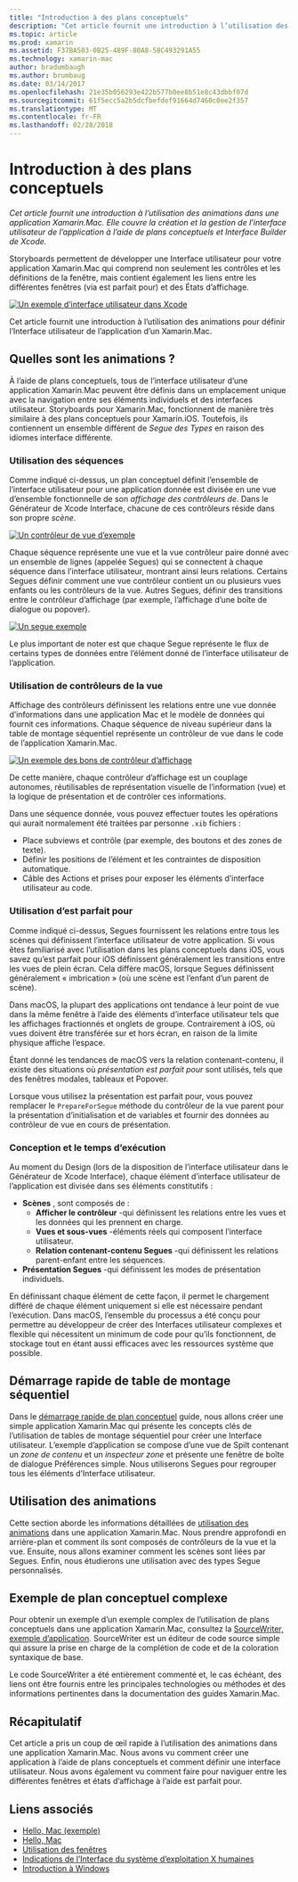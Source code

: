```yaml
---
title: "Introduction à des plans conceptuels"
description: "Cet article fournit une introduction à l’utilisation des animations dans une application Xamarin.Mac. Il aborde la création et la gestion de l’interface utilisateur de l’application à l’aide de storyboards et d’Interface Builder de Xcode."
ms.topic: article
ms.prod: xamarin
ms.assetid: F37BA503-0B25-489F-80A8-58C493291A55
ms.technology: xamarin-mac
author: bradumbaugh
ms.author: brumbaug
ms.date: 03/14/2017
ms.openlocfilehash: 21e35b056293e422b577b0ee8b51e8c43dbbf07d
ms.sourcegitcommit: 61f5ecc5a2b5dcfbefdef91664d7460c0ee2f357
ms.translationtype: MT
ms.contentlocale: fr-FR
ms.lasthandoff: 02/28/2018
---
```

# <a name="introduction-to-storyboards"></a>Introduction à des plans conceptuels

_Cet article fournit une introduction à l’utilisation des animations dans une application Xamarin.Mac. Elle couvre la création et la gestion de l’interface utilisateur de l’application à l’aide de plans conceptuels et Interface Builder de Xcode._

Storyboards permettent de développer une Interface utilisateur pour votre application Xamarin.Mac qui comprend non seulement les contrôles et les définitions de la fenêtre, mais contient également les liens entre les différentes fenêtres (via est parfait pour) et des États d’affichage.

[ ![](images/intro01.png "Un exemple d’interface utilisateur dans Xcode")](images/intro01.png)

Cet article fournit une introduction à l’utilisation des animations pour définir l’Interface utilisateur de l’application d’un Xamarin.Mac.

<a name="What-are-Storyboards" />

## <a name="what-are-storyboards"></a>Quelles sont les animations ?

À l’aide de plans conceptuels, tous de l’interface utilisateur d’une application Xamarin.Mac peuvent être définis dans un emplacement unique avec la navigation entre ses éléments individuels et des interfaces utilisateur. Storyboards pour Xamarin.Mac, fonctionnent de manière très similaire à des plans conceptuels pour Xamarin.iOS. Toutefois, ils contiennent un ensemble différent de _Segue des Types_ en raison des idiomes interface différente.

<a name="Working-with-Scenes" />

### <a name="working-with-scenes"></a>Utilisation des séquences

Comme indiqué ci-dessus, un plan conceptuel définit l’ensemble de l’interface utilisateur pour une application donnée est divisée en une vue d’ensemble fonctionnelle de son _affichage des contrôleurs de_. Dans le Générateur de Xcode Interface, chacune de ces contrôleurs réside dans son propre _scène_.

[ ![](images/intro02.png "Un contrôleur de vue d’exemple")](images/intro02.png)

Chaque séquence représente une vue et la vue contrôleur paire donné avec un ensemble de lignes (appelée Segues) qui se connectent à chaque séquence dans l’interface utilisateur, montrant ainsi leurs relations. Certains Segues définir comment une vue contrôleur contient un ou plusieurs vues enfants ou les contrôleurs de la vue. Autres Segues, définir des transitions entre le contrôleur d’affichage (par exemple, l’affichage d’une boîte de dialogue ou popover). 

[ ![](images/intro03.png "Un segue exemple")](images/intro03.png)

Le plus important de noter est que chaque Segue représente le flux de certains types de données entre l’élément donné de l’interface utilisateur de l’application.

<a name="Working-with-View-Controllers" />

### <a name="working-with-view-controllers"></a>Utilisation de contrôleurs de la vue

Affichage des contrôleurs définissent les relations entre une vue donnée d’informations dans une application Mac et le modèle de données qui fournit ces informations. Chaque séquence de niveau supérieur dans la table de montage séquentiel représente un contrôleur de vue dans le code de l’application Xamarin.Mac.

[ ![](images/intro04.png "Un exemple des bons de contrôleur d’affichage")](images/intro04.png)

De cette manière, chaque contrôleur d’affichage est un couplage autonomes, réutilisables de représentation visuelle de l’information (vue) et la logique de présentation et de contrôler ces informations.

Dans une séquence donnée, vous pouvez effectuer toutes les opérations qui aurait normalement été traitées par personne `.xib` fichiers : 

 - Place subviews et contrôle (par exemple, des boutons et des zones de texte).
 - Définir les positions de l’élément et les contraintes de disposition automatique.
 - Câble des Actions et prises pour exposer les éléments d’interface utilisateur au code.

<a name="Working-with-Segues" />

### <a name="working-with-segues"></a>Utilisation d’est parfait pour

Comme indiqué ci-dessus, Segues fournissent les relations entre tous les scènes qui définissent l’interface utilisateur de votre application. Si vous êtes familiarisé avec l’utilisation dans les plans conceptuels dans iOS, vous savez qu’est parfait pour iOS définissent généralement les transitions entre les vues de plein écran. Cela diffère macOS, lorsque Segues définissent généralement « imbrication » (où une scène est l’enfant d’un parent de scène).

Dans macOS, la plupart des applications ont tendance à leur point de vue dans la même fenêtre à l’aide des éléments d’interface utilisateur tels que les affichages fractionnés et onglets de groupe. Contrairement à iOS, où vues doivent être transférée sur et hors écran, en raison de la limite physique affiche l’espace.

Étant donné les tendances de macOS vers la relation contenant-contenu, il existe des situations où _présentation est parfait pour_ sont utilisés, tels que des fenêtres modales, tableaux et Popover.

Lorsque vous utilisez la présentation est parfait pour, vous pouvez remplacer le `PrepareForSegue` méthode du contrôleur de la vue parent pour la présentation d’initialisation et de variables et fournir des données au contrôleur de vue en cours de présentation.

<a name="Design-and-Run-Times" />

### <a name="design-and-run-times"></a>Conception et le temps d’exécution

Au moment du Design (lors de la disposition de l’interface utilisateur dans le Générateur de Xcode Interface), chaque élément d’interface utilisateur de l’application est divisée dans ses éléments constitutifs :

- **Scènes** , sont composés de :
    - **Afficher le contrôleur** -qui définissent les relations entre les vues et les données qui les prennent en charge.
    - **Vues et sous-vues** -éléments réels qui composent l’interface utilisateur.
    - **Relation contenant-contenu Segues** -qui définissent les relations parent-enfant entre les séquences.
- **Présentation Segues** -qui définissent les modes de présentation individuels. 

En définissant chaque élément de cette façon, il permet le chargement différé de chaque élément uniquement si elle est nécessaire pendant l’exécution. Dans macOS, l’ensemble du processus a été conçu pour permettre au développeur de créer des Interfaces utilisateur complexes et flexible qui nécessitent un minimum de code pour qu’ils fonctionnent, de stockage tout en étant aussi efficaces avec les ressources système que possible.

<a name="Storyboard-Quick-Start" />

## <a name="storyboard-quick-start"></a>Démarrage rapide de table de montage séquentiel

Dans le [démarrage rapide de plan conceptuel](~/mac/platform/storyboards/quickstart.md) guide, nous allons créer une simple application Xamarin.Mac qui présente les concepts clés de l’utilisation de tables de montage séquentiel pour créer une Interface utilisateur. L’exemple d’application se compose d’une vue de Spilt contenant un _zone de contenu_ et un _inspecteur zone_ et présente une fenêtre de boîte de dialogue Préférences simple. Nous utiliserons Segues pour regrouper tous les éléments d’Interface utilisateur.

<a name="Working-with-Storyboards" />

## <a name="working-with-storyboards"></a>Utilisation des animations

Cette section aborde les informations détaillées de [utilisation des animations](~/mac/platform/storyboards/indepth.md) dans une application Xamarin.Mac. Nous prendre approfondi en arrière-plan et comment ils sont composés de contrôleurs de la vue et la vue. Ensuite, nous allons examiner comment les scènes sont liées par Segues. Enfin, nous étudierons une utilisation avec des types Segue personnalisés. 

<a name="Complex-Storyboard-Example" />

## <a name="complex-storyboard-example"></a>Exemple de plan conceptuel complexe

Pour obtenir un exemple d’un exemple complex de l’utilisation de plans conceptuels dans une application Xamarin.Mac, consultez la [SourceWriter, exemple d’application](https://developer.xamarin.com/samples/mac/SourceWriter/). SourceWriter est un éditeur de code source simple qui assure la prise en charge de la complétion de code et de la coloration syntaxique de base.

Le code SourceWriter a été entièrement commenté et, le cas échéant, des liens ont être fournis entre les principales technologies ou méthodes et des informations pertinentes dans la documentation des guides Xamarin.Mac.

<a name="Summary" />

## <a name="summary"></a>Récapitulatif

Cet article a pris un coup de œil rapide à l’utilisation des animations dans une application Xamarin.Mac. Nous avons vu comment créer une application à l’aide de plans conceptuels et comment définir une interface utilisateur. Nous avons également vu comment faire pour naviguer entre les différentes fenêtres et états d’affichage à l’aide est parfait pour.


## <a name="related-links"></a>Liens associés

- [Hello, Mac (exemple)](https://developer.xamarin.com/samples/mac/Hello_Mac/)
- [Hello, Mac](~/mac/get-started/hello-mac.md)
- [Utilisation des fenêtres](~/mac/user-interface/window.md)
- [Indications de l’Interface du système d’exploitation X humaines](https://developer.apple.com/library/mac/documentation/UserExperience/Conceptual/OSXHIGuidelines/)
- [Introduction à Windows](https://developer.apple.com/library/mac/documentation/Cocoa/Conceptual/WinPanel/Introduction.html#//apple_ref/doc/uid/10000031-SW1)
